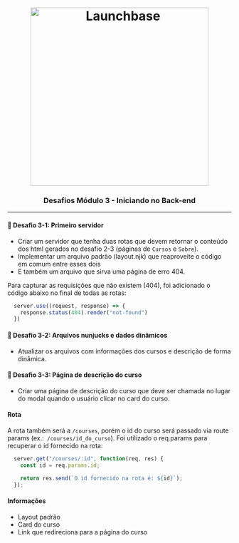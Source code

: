 ﻿<h1 align="center">
    <img alt="Launchbase" src="https://storage.googleapis.com/golden-wind/bootcamp-launchbase/logo.png" width="400px" />
</h1>

<h3 align="center">
  Desafios Módulo 3 - Iniciando no Back-end
</h3>

---

#### :rocket: Desafio 3-1: Primeiro servidor

- Criar um servidor que tenha duas rotas que devem retornar o conteúdo dos html gerados no desafio 2-3 (páginas de `Cursos` e `Sobre`). 
- Implementar um arquivo padrão (layout.njk) que reaproveite o código em comum entre esses dois 
- E também um arquivo que sirva uma página de erro 404.

Para capturar as requisições que não existem (404), foi adicionado o código abaixo no final de todas as rotas:

````js
  server.use((request, response) => {
    response.status(404).render("not-found")
  })
````
#### :rocket: Desafio 3-2: Arquivos nunjucks e dados dinâmicos

- Atualizar os arquivos com informações dos cursos e descrição de forma dinâmica.

#### :rocket: Desafio 3-3: Página de descrição do curso

- Criar uma página de descrição do curso que deve ser chamada no lugar do modal quando o usuário clicar no card do curso.

#### Rota

A rota também será a `/courses`, porém o id do curso será passado via route params (ex.:` /courses/id_do_curso`). Foi utilizado o req.params para recuperar o id fornecido na rota:

```js
  server.get("/courses/:id", function(req, res) {
    const id = req.params.id;

    return res.send(`O id fornecido na rota é: ${id}`);
  });
```

#### Informações

- Layout padrão
- Card do curso
- Link que redireciona para a página do curso